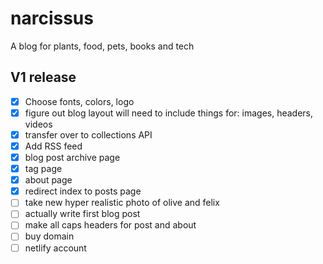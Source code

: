# narcissus
A blog for plants, food, pets, books and tech

## V1 release
- [x] Choose fonts, colors, logo
- [x] figure out blog layout will need to include things for: images, headers, videos
- [x] transfer over to collections API
- [x] Add RSS feed
- [x] blog post archive page
- [x] tag page
- [x] about page
- [x] redirect index to posts page
- [ ] take new hyper realistic photo of olive and felix
- [ ] actually write first blog post
- [ ] make all caps headers for post and about
- [ ] buy domain
- [ ] netlify account
